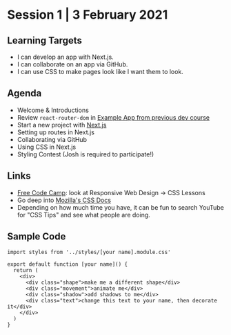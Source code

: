 # Session 1 | 3 February 2021

## Learning Targets
- I can develop an app with Next.js.
- I can collaborate on an app via GitHub.
- I can use CSS to make pages look like I want them to look.

## Agenda
- Welcome & Introductions
- Review ```react-router-dom``` in [Example App from previous dev course](https://github.com/workshop-maybe/dev-course-001-example-app)
- Start a new project with [Next.js](https://nextjs.org/)
- Setting up routes in Next.js
- Collaborating via GitHub
- Using CSS in Next.js
- Styling Contest (Josh is required to participate!)

## Links
- [Free Code Camp](https://www.freecodecamp.org/learn/): look at Responsive Web Design -> CSS Lessons
- Go deep into [Mozilla's CSS Docs](https://developer.mozilla.org/en-US/docs/Web/CSS)
- Depending on how much time you have, it can be fun to search YouTube for "CSS Tips" and see what people are doing.

## Sample Code
```
import styles from '../styles/[your name].module.css'

export default function [your name]() {
  return (
    <div>
      <div class="shape">make me a different shape</div>
      <div class="movement">animate me</div>
      <div class="shadow">add shadows to me</div>
      <div class="text">change this text to your name, then decorate it</div>
    </div>
  )
}
```
